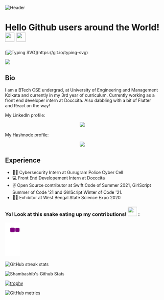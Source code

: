 ![Header](https://raw.githubusercontent.com/halfrost/halfrost/master/icons/header_.png)

# Hello Github users around the World! <img src= "https://media2.giphy.com/media/Lm5hxmmI6ucOQGfjKj/giphy.gif?cid=6c09b952o9xti0m387z597k2xqipch3qmqjydym98oef87ve&rid=giphy.gif&ct=s" width= "30" height= "30"> <img src= "https://media.tenor.com/images/2adfe94e69139f3e22623b61d375a7a7/tenor.gif" width= "30" height= "30">

[![Typing SVG](https://readme-typing-svg.herokuapp.com?font=Architects+Daughter&color=%23008080&lines=Hi!+Its'+Shambashib;I'm+a+Web+Developer!;I'm+a+CRAZY+football+fan!;And+working+on+my+chess+skills+XD!)](https://git.io/typing-svg)

<img src="https://profile-counter.glitch.me/shambashib20/count.svg">

## Bio

I am a BTech CSE undergrad, at University of Engineering and Management Kolkata and currently in my 3rd year of curriculum. Currently working as a front end developer intern at Docccita.
Also dabbling with a bit of Flutter and React on the way!

My LinkedIn profile:

<p align="center">
<a href="https://www.linkedin.com/in/shambashib"><img height="30" src="https://raw.githubusercontent.com/soumyadip007/soumyadip007/master/img/social/l.png"></a>


My Hashnode profile:

<p align="center">
<a href="https://hashnode.com/@shambashib"><img height="30" src="https://raw.githubusercontent.com/shambashib20/shambashib20/master/hashnode.png"></a>
</p>

## Experience

- 🙇‍♂️ Cybersecurity Intern at Gurugram Police Cyber Cell
- 💻 Front End Developement Intern at Docccita
- ✌️ Open Source contributor at Swift Code of Summer 2021, GirlScript Summer of Code '21 and GirlScript Winter of Code '21.
- 🧑‍🔬 Exhibitor at West Bengal State Science Expo 2020

### Yo! Look at this snake eating up my contributions! <img src= "https://c.tenor.com/BczFoyx41WoAAAAj/swallowed-the-mighty-ones.gif" width= "30" height= "30"> :

![snake gif](https://github.com/shambashib20/shambashib20/blob/595188e8b709170cc0126b275c32f8a01ceae9f7/github-contribution-grid-snake.gif)

![GitHub streak stats](https://github-readme-streak-stats.herokuapp.com/?user=shambashib20&theme=dark)

![Shambashib's Github Stats](https://github-readme-stats.vercel.app/api?username=shambashib20&count_private=true&show_icons=true&theme=dark)

[![trophy](https://github-profile-trophy.vercel.app/?username=shambashib20&theme=darkhub)](https://github.com/shambashib20/github-profile-trophy)

![GitHub metrics](https://metrics.lecoq.io/shambashib20)
